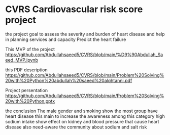 # CVRS Cardiovascular risk score project
the project goal 
to assess the severity and burden of heart disease and help in planning services and capacity
Predict the heart failure

This MVP of the project
https://github.com/Abdullahsaeed5/CVRS/blob/main/%D9%90Abdullah_Saeed_MVP.ipynb

this PDF description
https://github.com/Abdullahsaeed5/CVRS/blob/main/Problem%20Solving%20with%20Python%20abdullah%20saeed%20alqhtanni.pdf

Project persentation
https://github.com/Abdullahsaeed5/CVRS/blob/main/Problem%20Solving%20with%20Python.pptx

the conclusion
The male gender and smoking show the most group have heart disease this main to increase the awareness among this category
high sodium intake show effect on kidney and blood pressure that cause heart disease also need-aware the community about sodium and salt risk
